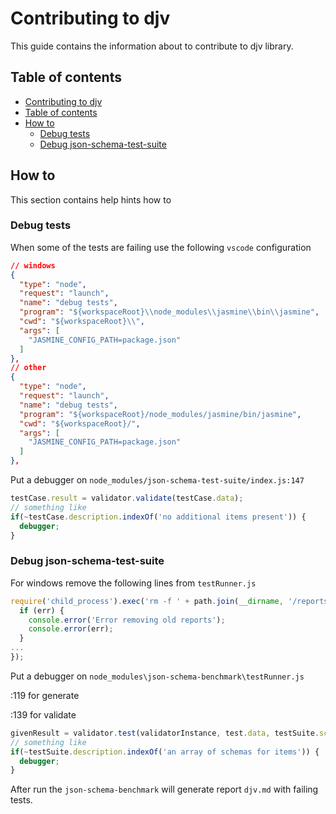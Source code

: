# Contributing to djv <a name="title"></a>

This guide contains the information about to contribute to djv library.

## Table of contents <a name="content"></a>

* [Contributing to djv](#title)
* [Table of contents](#content)
* [How to](#howto)
  * [Debug tests](#tests)
  * [Debug json-schema-test-suite](#test-suite)

## How to <a name="howto"></a>

This section contains help hints how to

### Debug tests <a name="tests"></a>

When some of the tests are failing use the following `vscode` configuration

```json
// windows
{
  "type": "node",
  "request": "launch",
  "name": "debug tests",
  "program": "${workspaceRoot}\\node_modules\\jasmine\\bin\\jasmine",
  "cwd": "${workspaceRoot}\\",
  "args": [
    "JASMINE_CONFIG_PATH=package.json"
  ]
},
// other
{
  "type": "node",
  "request": "launch",
  "name": "debug tests",
  "program": "${workspaceRoot}/node_modules/jasmine/bin/jasmine",
  "cwd": "${workspaceRoot}/",
  "args": [
    "JASMINE_CONFIG_PATH=package.json"
  ]
},
```

Put a debugger on `node_modules/json-schema-test-suite/index.js:147`
```javascript
testCase.result = validator.validate(testCase.data);
// something like
if(~testCase.description.indexOf('no additional items present')) {
  debugger;
}
```

### Debug json-schema-test-suite <a name="test-suite"></a>

For windows remove the following lines from `testRunner.js`

```js
require('child_process').exec('rm -f ' + path.join(__dirname, '/reports/*.md'), function (err) {
  if (err) {
    console.error('Error removing old reports');
    console.error(err);
  }
...
});
```

Put a debugger on `node_modules\json-schema-benchmark\testRunner.js`

:119 for generate

:139 for validate

```javascript
givenResult = validator.test(validatorInstance, test.data, testSuite.schema);
// something like
if(~testSuite.description.indexOf('an array of schemas for items')) {
  debugger;
}
```

After run the `json-schema-benchmark` will generate report `djv.md` with failing tests.
